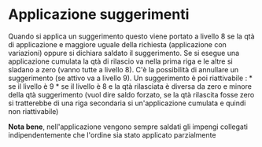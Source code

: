 # Applicazione suggerimenti
Quando si applica un suggerimento questo viene portato a livello 8 se la qtà di applicazione e maggiore uguale della richiesta (applicazione con variazioni) oppure si dichiara saldato il suggerimento. Se si esegue una applicazione cumulata la qtà di rilascio va nella prima riga e le altre si sladano a zero (vanno tutte a livello 8). C'è la possibilità di annullare un suggerimento (se attivo va a livello 9).
Un suggerimento è poi riattivabile : 
 \* se il livello è 9
 \* se il livello è 8 e la qtà rilasciata è diversa da zero e minore della qtà suggerimento (vuol dire saldo forzato, se la qtà rilascita fosse zero si tratterebbe di una riga secondaria si un'applicazione cumulata e quindi non riattivabile)

**Nota bene**, nell'applicazione vengono sempre saldati gli impengi collegati indipendentemente che l'ordine sia stato applicato parzialmente

